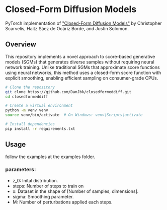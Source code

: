 # Closed-Form Diffusion Models

PyTorch implementation of ["Closed-Form Diffusion Models"](https://arxiv.org/abs/2310.12395) by Christopher Scarvelis, Haitz Sáez de Ocáriz Borde, and Justin Solomon.

## Overview

This repository implements a novel approach to score-based generative models (SGMs) that generates diverse samples without requiring neural network training. Unlike traditional SGMs that approximate score functions using neural networks, this method uses a closed-form score function with explicit smoothing, enabling efficient sampling on consumer-grade CPUs.

```bash
# Clone the repository
git clone https://github.com/DanJbk/closedformeddiff.git
cd closedformeddiff

# Create a virtual environment
python -m venv venv
source venv/bin/activate  # On Windows: venv\Scripts\activate

# Install dependencies
pip install -r requirements.txt
```

## Usage
follow the examples at the examples folder.

### parameters:
* z_0: Inital distribution.
* steps: Number of steps to train on
* x: Dataset in the shape of [Number of samples, dimensions].
* sigma: Smoothing parameter.
* M: Number of perturbations applied each steps.
